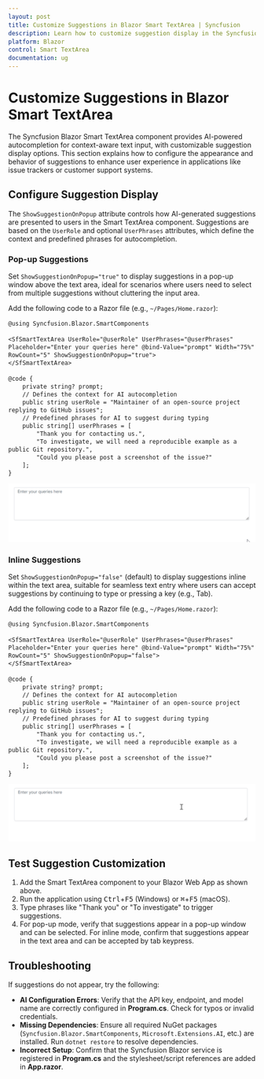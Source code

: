 ```yaml
---
layout: post
title: Customize Suggestions in Blazor Smart TextArea | Syncfusion
description: Learn how to customize suggestion display in the Syncfusion Blazor Smart TextArea component for enhanced user interaction.
platform: Blazor
control: Smart TextArea
documentation: ug
---
```


# Customize Suggestions in Blazor Smart TextArea

The Syncfusion Blazor Smart TextArea component provides AI-powered autocompletion for context-aware text input, with customizable suggestion display options. This section explains how to configure the appearance and behavior of suggestions to enhance user experience in applications like issue trackers or customer support systems.

## Configure Suggestion Display

The `ShowSuggestionOnPopup` attribute controls how AI-generated suggestions are presented to users in the Smart TextArea component. Suggestions are based on the `UserRole` and optional `UserPhrases` attributes, which define the context and predefined phrases for autocompletion.

### Pop-up Suggestions

Set `ShowSuggestionOnPopup="true"` to display suggestions in a pop-up window above the text area, ideal for scenarios where users need to select from multiple suggestions without cluttering the input area.

Add the following code to a Razor file (e.g., `~/Pages/Home.razor`):

```razor
@using Syncfusion.Blazor.SmartComponents

<SfSmartTextArea UserRole="@userRole" UserPhrases="@userPhrases" Placeholder="Enter your queries here" @bind-Value="prompt" Width="75%" RowCount="5" ShowSuggestionOnPopup="true">
</SfSmartTextArea>

@code {
    private string? prompt;
    // Defines the context for AI autocompletion
    public string userRole = "Maintainer of an open-source project replying to GitHub issues";
    // Predefined phrases for AI to suggest during typing
    public string[] userPhrases = [
        "Thank you for contacting us.",
        "To investigate, we will need a reproducible example as a public Git repository.",
        "Could you please post a screenshot of the issue?"
    ];
}
```

![Suggestion on popup](images/smart-textarea-popup.gif)

### Inline Suggestions

Set `ShowSuggestionOnPopup="false"` (default) to display suggestions inline within the text area, suitable for seamless text entry where users can accept suggestions by continuing to type or pressing a key (e.g., Tab).

Add the following code to a Razor file (e.g., `~/Pages/Home.razor`):

```razor
@using Syncfusion.Blazor.SmartComponents

<SfSmartTextArea UserRole="@userRole" UserPhrases="@userPhrases" Placeholder="Enter your queries here" @bind-Value="prompt" Width="75%" RowCount="5" ShowSuggestionOnPopup="false">
</SfSmartTextArea>

@code {
    private string? prompt;
    // Defines the context for AI autocompletion
    public string userRole = "Maintainer of an open-source project replying to GitHub issues";
    // Predefined phrases for AI to suggest during typing
    public string[] userPhrases = [
        "Thank you for contacting us.",
        "To investigate, we will need a reproducible example as a public Git repository.",
        "Could you please post a screenshot of the issue?"
    ];
}
```

![Suggestion inline](images/smart-textarea-inline.gif)

## Test Suggestion Customization

1. Add the Smart TextArea component to your Blazor Web App as shown above.
2. Run the application using <kbd>Ctrl</kbd>+<kbd>F5</kbd> (Windows) or <kbd>⌘</kbd>+<kbd>F5</kbd> (macOS).
3. Type phrases like "Thank you" or "To investigate" to trigger suggestions.
4. For pop-up mode, verify that suggestions appear in a pop-up window and can be selected. For inline mode, confirm that suggestions appear in the text area and can be accepted by tab keypress.

## Troubleshooting

If suggestions do not appear, try the following:
- **AI Configuration Errors**: Verify that the API key, endpoint, and model name are correctly configured in **Program.cs**. Check for typos or invalid credentials.
- **Missing Dependencies**: Ensure all required NuGet packages (`Syncfusion.Blazor.SmartComponents`, `Microsoft.Extensions.AI`, etc.) are installed. Run `dotnet restore` to resolve dependencies.
- **Incorrect Setup**: Confirm that the Syncfusion Blazor service is registered in **Program.cs** and the stylesheet/script references are added in **App.razor**.
